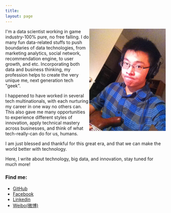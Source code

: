 ```yaml
---
title: 
layout: page
---
```

<img src="media/img/me.jpg" width="240" height="320" align="right">

I'm a data scientist working in game industry-100% pure, no free falling. I do many fun data-related stuffs to push boundaries of data technologies, from marketing analytics, social network, recommendation engine, to user growth, and etc. Incorporating both data and business thinking, my profession helps to create the very unique me, next generation tech "geek".

I happened to have worked in several tech multinationals, with each nurturing my career in one way no others can. This also gave me many opportunities to experience different styles of innovation, apply technical mastery across businesses, and think of what tech-really-can do for us, humans.

I am just blessed and thankful for this great era, and that we can make the world better with technology. 

Here, I write about technology, big data, and innovation, stay tuned for much more!

### Find me:

-  [GitHub](https://github.com/evilbiao)  
-  [Facebook](https://www.facebook.com/wvngbvao483)
-  [Linkedin](https://www.linkedin.com/in/wangbiao) 
-  [Weibo(微博)](http://weibo.com/234140960)